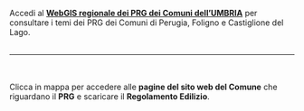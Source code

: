Accedi al **[WebGIS regionale dei PRG dei Comuni dell’UMBRIA](http://siat.regione.umbria.it/prgdemo/)** per consultare i temi dei PRG dei Comuni di Perugia, Foligno e Castiglione del Lago.
<br><br>
______________________________________________
<br><br>
Clicca in mappa per accedere alle **pagine del sito web del Comune** che riguardano il **PRG** e scaricare il **Regolamento Edilizio**.
